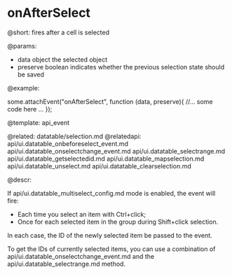 onAfterSelect
=============


@short:
	fires after a cell is selected

@params:
- data        object    the selected object
- preserve    boolean      indicates whether the previous selection state should be saved

@example: 

some.attachEvent("onAfterSelect", function (data, preserve){
  //... some code here ...
});

@template:	api_event

@related:
	datatable/selection.md
@relatedapi:
	api/ui.datatable_onbeforeselect_event.md
	api/ui.datatable_onselectchange_event.md
	api/ui.datatable_selectrange.md
	api/ui.datatable_getselectedid.md
	api/ui.datatable_mapselection.md
	api/ui.datatable_unselect.md
	api/ui.datatable_clearselection.md

@descr:

If api/ui.datatable_multiselect_config.md mode is enabled, the event will fire:

- Each time you select an item with Ctrl+click;
- Once for each selected item in the group during Shift+click selection. 

In each case, the ID of the newly selected item be passed to the event.

To get the IDs of currently selected items, you can use a combination of api/ui.datatable_onselectchange_event.md
and the api/ui.datatable_selectrange.md method.
